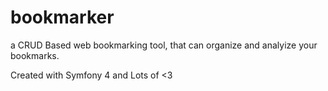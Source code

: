 # bookmarker
a CRUD Based web bookmarking tool, that can organize and analyize your bookmarks.

Created with Symfony 4 and Lots of <3
